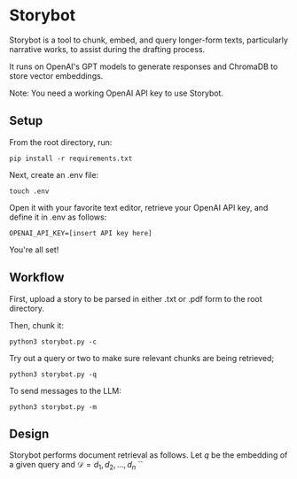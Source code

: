 # Storybot

Storybot is a tool to chunk, embed, and query longer-form texts, particularly narrative works, to assist during the drafting process.

It runs on OpenAI's GPT models to generate responses and ChromaDB to store vector embeddings.

Note: You need a working OpenAI API key to use Storybot.

## Setup

From the root directory, run:

```
pip install -r requirements.txt
```

Next, create an .env file:

```
touch .env
```

Open it with your favorite text editor, retrieve your OpenAI API key, and define it in .env as follows:

```
OPENAI_API_KEY=[insert API key here]
```

You're all set!

## Workflow

First, upload a story to be parsed in either .txt or .pdf form to the root directory. 

Then, chunk it:

```
python3 storybot.py -c
```

Try out a query or two to make sure relevant chunks are being retrieved;

```
python3 storybot.py -q
```

To send messages to the LLM:

```
python3 storybot.py -m
```

## Design

Storybot performs document retrieval as follows. Let $q$ be the embedding of a given query and $\mathcal{D} = {d_1, d_2, ..., d_n}$
``
